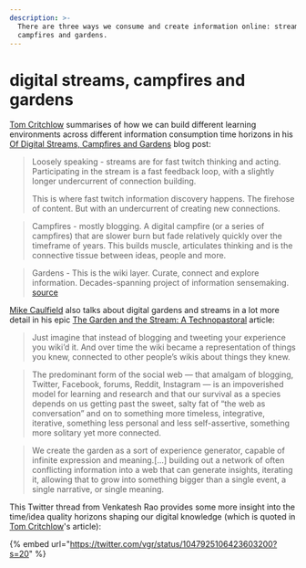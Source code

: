 ```yaml
---
description: >-
  There are three ways we consume and create information online: streams,
  campfires and gardens.
---
```


# digital streams, campfires and gardens

[Tom Critchlow](https://twitter.com/tomcritchlow) summarises of how we can build different learning environments across different information consumption time horizons in his [Of Digital Streams, Campfires and Gardens](https://tomcritchlow.com/2018/10/10/of-gardens-and-wikis/) blog post:

> Loosely speaking - streams are for fast twitch thinking and acting. Participating in the stream is a fast feedback loop, with a slightly longer undercurrent of connection building.
>
> This is where fast twitch information discovery happens. The firehose of content. But with an undercurrent of creating new connections.

> Campfires - mostly blogging. A digital campfire \(or a series of campfires\) that are slower burn but fade relatively quickly over the timeframe of years. This builds muscle, articulates thinking and is the connective tissue between ideas, people and more.

> Gardens - This is the wiki layer. Curate, connect and explore information. Decades-spanning project of information sensemaking. [source](https://tomcritchlow.com/2018/10/10/of-gardens-and-wikis/)

[Mike Caulfield](https://twitter.com/holden) also talks about digital gardens and streams in a lot more detail in his epic [The Garden and the Stream: A Technopastoral](https://hapgood.us/2015/10/17/the-garden-and-the-stream-a-technopastoral/) article: 

> Just imagine that instead of blogging and tweeting your experience you wiki’d it. And over time the wiki became a representation of things you knew, connected to other people’s wikis about things they knew.

> The predominant form of the social web — that amalgam of blogging, Twitter, Facebook, forums, Reddit, Instagram — is an impoverished model for learning and research and that our survival as a species depends on us getting past the sweet, salty fat of “the web as conversation” and on to something more timeless, integrative, iterative, something less personal and less self-assertive, something more solitary yet more connected.

> We create the garden as a sort of experience generator, capable of infinite expression and meaning.\[...\] building out a network of often conflicting information into a web that can generate insights, iterating it, allowing that to grow into something bigger than a single event, a single narrative, or single meaning.

This Twitter thread from Venkatesh Rao provides some more insight into the time/idea quality horizons shaping our digital knowledge \(which is quoted in [Tom Critchlow](https://tomcritchlow.com/2018/10/10/of-gardens-and-wikis/)'s article\): 

{% embed url="https://twitter.com/vgr/status/1047925106423603200?s=20" %}





